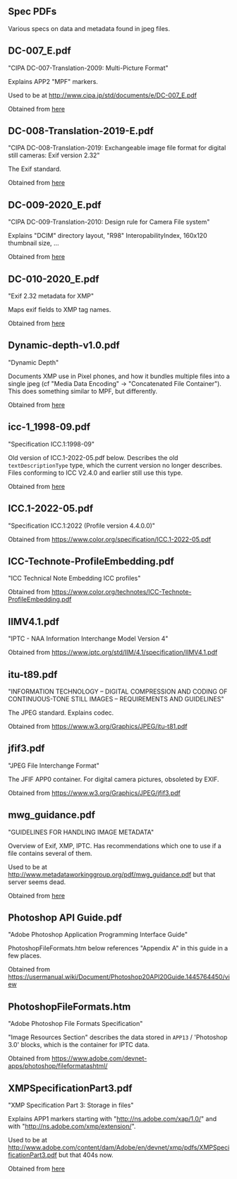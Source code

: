 Spec PDFs
---------

Various specs on data and metadata found in jpeg files.

## DC-007\_E.pdf

"CIPA DC-007-Translation-2009: Multi-Picture Format"

Explains APP2 "MPF" markers.

Used to be at http://www.cipa.jp/std/documents/e/DC-007_E.pdf

Obtained from [here](https://web.archive.org/web/20190713230858/http://www.cipa.jp/std/documents/e/DC-007_E.pdf)

## DC-008-Translation-2019-E.pdf

"CIPA DC-008-Translation-2019: Exchangeable image file format for digital
still cameras: Exif version 2.32"

The Exif standard.

Obtained from [here](https://www.cipa.jp/std/documents/download_e.html?DC-008-Translation-2019-E)

## DC-009-2020\_E.pdf

"CIPA DC-009-Translation-2010: Design rule for Camera File system"

Explains "DCIM" directory layout, "R98" InteropabilityIndex, 160x120 thumbnail
size, ...

Obtained from [here](https://www.cipa.jp/std/documents/download_e.html?DC-009-2010_E)

## DC-010-2020\_E.pdf

"Exif 2.32 metadata for XMP"

Maps exif fields to XMP tag names.

Obtained from [here](https://www.cipa.jp/std/documents/download_e.html?DC-010-2020_E)

## Dynamic-depth-v1.0.pdf

"Dynamic Depth"

Documents XMP use in Pixel phones, and how it bundles multiple files into
a single jpeg (cf "Media Data Encoding" -> "Concatenated File Container").
This does something similar to MPF, but differently.

Obtained from [here](https://developer.android.com/training/camera2/Dynamic-depth-v1.0.pdf)

## icc-1\_1998-09.pdf

"Specification ICC.1:1998-09"

Old version of ICC.1-2022-05.pdf below. Describes the old `textDescriptionType`
type, which the current version no longer describes. Files conforming to
ICC V2.4.0 and earlier still use this type.

Obtained from [here](https://www.color.org/icc-1_1998-09.pdf)

## ICC.1-2022-05.pdf

"Specification ICC.1:2022 (Profile version 4.4.0.0)"

Obtained from https://www.color.org/specification/ICC.1-2022-05.pdf

## ICC-Technote-ProfileEmbedding.pdf

"ICC Technical Note Embedding ICC profiles"

Obtained from https://www.color.org/technotes/ICC-Technote-ProfileEmbedding.pdf

## IIMV4.1.pdf

"IPTC - NAA Information Interchange Model Version 4"

Obtained from https://www.iptc.org/std/IIM/4.1/specification/IIMV4.1.pdf

## itu-t89.pdf

"INFORMATION TECHNOLOGY – DIGITAL COMPRESSION AND CODING OF CONTINUOUS-TONE
STILL IMAGES – REQUIREMENTS AND GUIDELINES"

The JPEG standard. Explains codec.

Obtained from https://www.w3.org/Graphics/JPEG/itu-t81.pdf

## jfif3.pdf

"JPEG File Interchange Format"

The JFIF APP0 container. For digital camera pictures, obsoleted by EXIF.

Obtained from https://www.w3.org/Graphics/JPEG/jfif3.pdf

## mwg\_guidance.pdf

"GUIDELINES FOR HANDLING IMAGE METADATA"

Overview of Exif, XMP, IPTC. Has recommendations which one to use if a file
contains several of them.

Used to be at http://www.metadataworkinggroup.org/pdf/mwg_guidance.pdf but
that server seems dead.

Obtained from [here](https://s3.amazonaws.com/software.tagthatphoto.com/docs/mwg_guidance.pdf)

## Photoshop API Guide.pdf

"Adobe Photoshop Application Programming Interface Guide"

PhotoshopFileFormats.htm below references "Appendix A" in this guide in a few
places.

Obtained from https://usermanual.wiki/Document/Photoshop20API20Guide.1445764450/view

## PhotoshopFileFormats.htm

"Adobe Photoshop File Formats Specification"

"Image Resources Section" describes the data stored in `APP13` /
'Photoshop 3.0' blocks, which is the container for IPTC data.

Obtained from https://www.adobe.com/devnet-apps/photoshop/fileformatashtml/

## XMPSpecificationPart3.pdf

"XMP Specification Part 3: Storage in files"

Explains APP1 markers starting with "http://ns.adobe.com/xap/1.0/" and with
"http://ns.adobe.com/xmp/extension/".

Used to be at
http://www.adobe.com/content/dam/Adobe/en/devnet/xmp/pdfs/XMPSpecificationPart3.pdf
but that 404s now.

Obtained from [here](https://github.com/adobe/xmp-docs/blob/master/XMPSpecifications/XMPSpecificationPart3.pdf)
